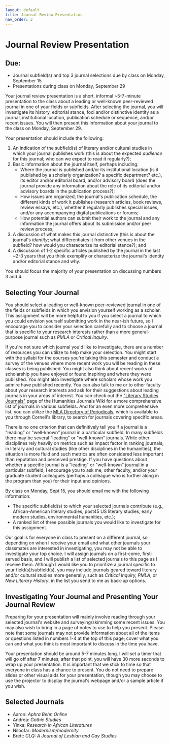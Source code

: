 ```yaml
---
layout: default
title: Journal Review Presentation
nav_order: 3
---
```

# Journal Review Presentation
## Due:
- Journal subfield(s) and top 3 journal selections due by class on Monday, September 15
- Presentations during class on Monday, September 29

Your journal review presentation is a short, informal ~5-7-minute presentation to the class about a leading or well-known peer-reviewed journal in one of your fields or subfields. After selecting the journal, you will investigate its history, editorial stance, foci and/or distinctive identity as a journal, institutional location, publication schedule or sequence, and/or recent issues. You will then present this information about your journal to the class on Monday, September 29.

Your presentation should include the following:
1. An indication of the subfield(s) of literary and/or cultural studies in which your journal publishes work (this is about the expected *audience* for this journal; who can we expect to read it regularly?);
2. Basic information about the journal itself, perhaps including:
    - Where the journal is published and/or its institutional location (is it published by a scholarly organization? a specific department? etc.), its editor and/or editorial board, and/or advisory board (does the journal provide any information about the role of its editorial and/or advisory boards in the publication process?);
    - How issues are organized, the journal's publication schedule, the different kinds of work it publishes (research articles, book reviews, review essays, etc.), whether it regularly publishes special issues, and/or any accompanying digital publications or forums;
    - How potential authors can submit their work to the journal and any information the journal offers about its submission and/or peer review process;
3. A discussion of what makes this journal distinctive (this is about the journal's *identity*; what differentiates it from other venues in the subfield? how would you characterize its editorial stance?); and
4. A discussion of 1-2 specific articles published by the journal in the last ~2-3 years that you think exemplify or characterize the journal's identity and/or editorial stance and why.

You should focus the majority of your presentation on discussing numbers 3 and 4.

## Selecting Your Journal
You should select a leading or well-known peer-reviewed journal in one of the fields or subfields in which you envision yourself working as a scholar. This assignment will be more helpful to you if you select a journal to which you could envision yourself submitting work in the near-ish future, so I encourage you to consider your selection carefully and to choose a journal that is specific to your research interests rather than a more general-purpose journal such as *PMLA* or *Critical Inquiry*.

If you're not sure which journal you'd like to investigate, there are a number of resources you can utilize to help make your selection. You might start with the syllabi for the courses you're taking this semester and conduct a survey of the venues where more recent work you will be reading in these classes is being published. You might also think about recent works of scholarship you have enjoyed or found inspiring and where they were published. You might also investigate where scholars whose work you admire have published recently. You can also talk to me or to other faculty about your research interests and ask for their suggestions about leading journals in your areas of interest. You can check out the ["Literary Studies Journals"](https://humanitiesjournals.fandom.com/wiki/Literary_Studies_Journals) page of the Humanities Journals Wiki for a more comprehensive list of journals in various subfields. And for an even more comprehensive list, you can utilize the [MLA Directory of Periodicals](https://catalog.library.cornell.edu/catalog/6961751), which is available to you through Cornell's library, to search for journals covering specific areas.

There is no one criterion that can definitively tell you if a journal is a "leading" or "well-known" journal in a particular subfield. In many subfields there may be several "leading" or "well-known" journals. While other disciplines rely heavily on metrics such as impact factor in ranking journals, in literary and cultural studies (like other disciplines in the humanities), the situation is more fluid and such metrics are often considered less important than reputation and perceived prestige. If you have questions about whether a specific journal is a "leading" or "well-known" journal in a particular subfield, I encourage you to ask me, other faculty, and/or your graduate student colleagues (perhaps a colleague who is further along in the program than you) for their input and opinions.

By class on Monday, Sept 15, you should email me with the following information:
- The specific subfield(s) to which your selected journals contribute (e.g., African-American literary studies, post45 US literary studies, early modern studies, environmental humanities, etc.);
- A ranked list of three possible journals you would like to investigate for this assignment.

Our goal is for everyone in class to present on a different journal, so depending on when I receive your email and what other journals your classmates are interested in investigating, you may not be able to investigate your top choice. I will assign journals on a first-come, first-served basis, and I will publish a list of selected journals to this page as I receive them. Although I would like you to prioritize a journal specific to your field(s)/subfield(s), you may include journals geared toward literary and/or cultural studies more generally, such as *Critical Inquiry,* *PMLA*, or *New Literary History*, in the list you send to me as back-up options.

## Investigating Your Journal and Presenting Your Journal Review
Preparing for your presentation will mainly involve reading through your selected journal's website and surveying/skimming some recent issues. You may also wish to bring in a page of notes to use to help you present.  Please note that some journals may not provide information about all of the items or questions listed in numbers 1-4 at the top of this page; cover what you can and what you think is most important to discuss in the time you have.

Your presentation should be around 5-7 minutes long. I will set a timer that will go off after 7 minutes; after that point, you will have 30 more seconds to wrap up your presentation. It is important that we stick to time so that everyone in class has a chance to present. You do not need to prepare slides or other visual aids for your presentation, though you may choose to use the projector to display the journal's webpage and/or a sample article if you wish.

## Selected Journals
- Aaron: *Aphra Behn Online*
- Andrea: *Gothic Studies*
- Yinka: *Research in African Literatures*
- Niloofar: *Modernism/modernity*
- Brett: *GLQ: A Journal of Lesbian and Gay Studies*
